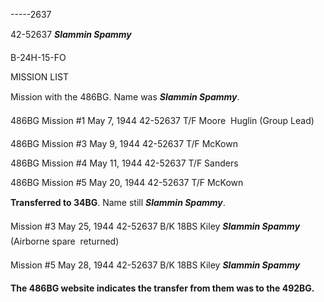 





-----2637






 




42-52637 ***Slammin Spammy***

B-24H-15-FO

MISSION LIST  

  


Mission with the 486BG. Name was ***Slammin Spammy***.

486BG Mission #1 May 7, 1944 42-52637 T/F Moore  Huglin (Group
Lead)

486BG Mission #3 May 9, 1944 42-52637 T/F McKown

486BG Mission #4 May 11, 1944 42-52637 T/F Sanders

486BG Mission #5 May 20, 1944 42-52637 T/F McKown

**Transferred to 34BG**. Name still ***Slammin Spammy***.

Mission #3 May 25, 1944 42-52637 B/K 18BS Kiley ***Slammin
Spammy*** (Airborne spare  returned)

Mission #5 May 28, 1944 42-52637 B/K 18BS Kiley ***Slammin
Spammy***

**The 486BG website indicates the transfer from them was to
the 492BG.**




